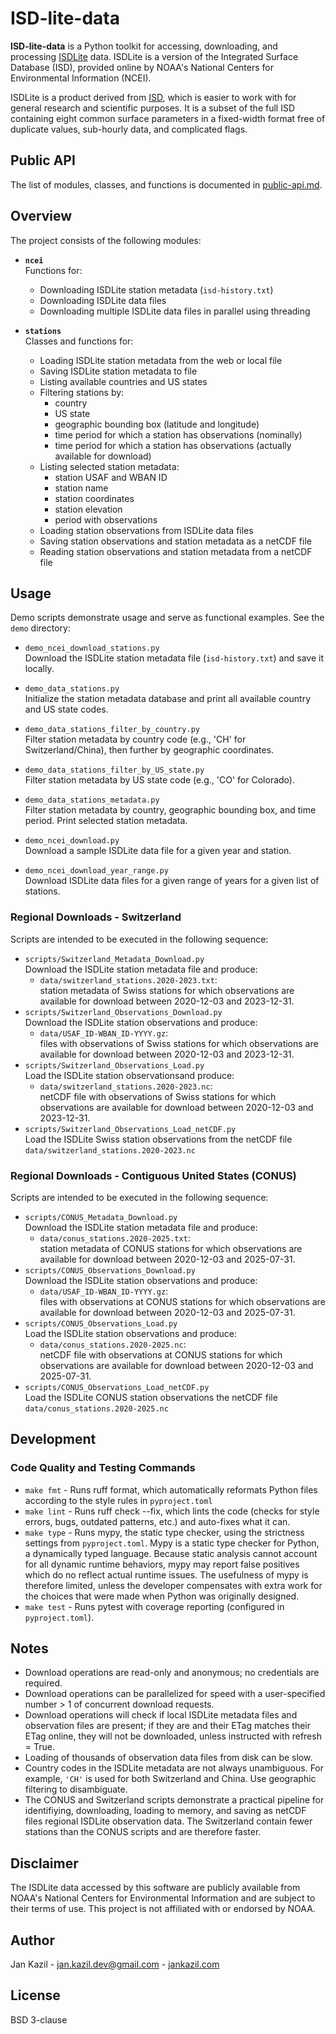 # ISD-lite-data

**ISD-lite-data** is a Python toolkit for accessing, downloading, and processing [ISDLite](https://www.ncei.noaa.gov/pub/data/noaa/isd-lite) data. ISDLite is a version of the Integrated Surface Database (ISD), provided online by NOAA's National Centers for Environmental Information (NCEI).

ISDLite is a product derived from [ISD](https://www.ncei.noaa.gov/products/land-based-station/integrated-surface-database), which is easier to work with for general research and scientific purposes. It is a subset of the full ISD containing eight common surface parameters in a fixed-width format free of duplicate values, sub-hourly data, and complicated flags.

## Public API

The list of modules, classes, and functions is documented in [public-api.md](docs/public-api.md).

## Overview

The project consists of the following modules:

- **`ncei`**  
  Functions for:
  - Downloading ISDLite station metadata (`isd-history.txt`)
  - Downloading ISDLite data files
  - Downloading multiple ISDLite data files in parallel using threading

- **`stations`**  
  Classes and functions for:
  - Loading ISDLite station metadata from the web or local file
  - Saving ISDLite station metadata to file
  - Listing available countries and US states
  - Filtering stations by:
    - country
    - US state
    - geographic bounding box (latitude and longitude)
    - time period for which a station has observations (nominally)
    - time period for which a station has observations (actually available for download)
  - Listing selected station metadata:
    - station USAF and WBAN ID
    - station name
    - station coordinates
    - station elevation
    - period with observations
  - Loading station observations from ISDLite data files
  - Saving station observations and station metadata as a netCDF file
  - Reading station observations and station metadata from a netCDF file

## Usage

Demo scripts demonstrate usage and serve as functional examples. See the `demo` directory:

- `demo_ncei_download_stations.py`  
  Download the ISDLite station metadata file (`isd-history.txt`) and save it locally.

- `demo_data_stations.py`  
  Initialize the station metadata database and print all available country and US state codes.

- `demo_data_stations_filter_by_country.py`  
  Filter station metadata by country code (e.g., 'CH' for Switzerland/China), then further by geographic coordinates.

- `demo_data_stations_filter_by_US_state.py`  
  Filter station metadata by US state code (e.g., 'CO' for Colorado).

- `demo_data_stations_metadata.py`  
  Filter station metadata by country, geographic bounding box, and time period. Print selected station metadata.

- `demo_ncei_download.py`  
  Download a sample ISDLite data file for a given year and station.

- `demo_ncei_download_year_range.py`  
  Download ISDLite data files for a given range of years for a given list of stations.

### Regional Downloads - Switzerland

Scripts are intended to be executed in the following sequence:

- `scripts/Switzerland_Metadata_Download.py`  
  Download the ISDLite station metadata file and produce:
  - `data/switzerland_stations.2020-2023.txt`:  
     station metadata of Swiss stations for which observations are available for download between 2020-12-03 and 2023-12-31.
- `scripts/Switzerland_Observations_Download.py`  
  Download the ISDLite station observations and produce:
  - `data/USAF_ID-WBAN_ID-YYYY.gz`:  
     files with observations of Swiss stations for which observations are available for download between 2020-12-03 and 2023-12-31. 
- `scripts/Switzerland_Observations_Load.py`  
  Load the ISDLite station observationsand produce:
  - `data/switzerland_stations.2020-2023.nc`:  
     netCDF file with observations of Swiss stations for which observations are available for download between 2020-12-03 and 2023-12-31. 
- `scripts/Switzerland_Observations_Load_netCDF.py`  
  Load the ISDLite Swiss station observations from the netCDF file `data/switzerland_stations.2020-2023.nc`

### Regional Downloads - Contiguous United States (CONUS)

Scripts are intended to be executed in the following sequence:

- `scripts/CONUS_Metadata_Download.py`  
  Download the ISDLite station metadata file and produce:
  - `data/conus_stations.2020-2025.txt`:  
     station metadata of CONUS stations for which observations are available for download between 2020-12-03 and 2025-07-31.
- `scripts/CONUS_Observations_Download.py`  
  Download the ISDLite station observations and produce:
  - `data/USAF_ID-WBAN_ID-YYYY.gz`:  
     files with observations at CONUS stations for which observations are available for download between 2020-12-03 and 2025-07-31. 
- `scripts/CONUS_Observations_Load.py`  
  Load the ISDLite station observations and produce:
  - `data/conus_stations.2020-2025.nc`:  
     netCDF file with observations at CONUS stations for which observations are available for download between 2020-12-03 and 2025-07-31.
- `scripts/CONUS_Observations_Load_netCDF.py`  
  Load the ISDLite CONUS station observations the netCDF file `data/conus_stations.2020-2025.nc`

## Development

### Code Quality and Testing Commands

- `make fmt` - Runs ruff format, which automatically reformats Python files according to the style rules in `pyproject.toml`
- `make lint` - Runs ruff check --fix, which lints the code (checks for style errors, bugs, outdated patterns, etc.) and auto-fixes what it can.
- `make type` - Runs mypy, the static type checker, using the strictness settings from `pyproject.toml`. Mypy is a static type checker for Python, a dynamically typed language. Because static analysis cannot account for all dynamic runtime behaviors, mypy may report false positives which do no reflect actual runtime issues. The usefulness of mypy is therefore limited, unless the developer compensates with extra work for the choices that were made when Python was originally designed.
- `make test` - Runs pytest with coverage reporting (configured in `pyproject.toml`).

## Notes

- Download operations are read-only and anonymous; no credentials are required.
- Download operations can be parallelized for speed with a user-specified number > 1 of concurrent download requests.
- Download operations will check if local ISDLite metadata files and observation files are present; if they are and their ETag matches their ETag online, they will not be downloaded, unless instructed with refresh = True.
- Loading of thousands of observation data files from disk can be slow.
- Country codes in the ISDLite metadata are not always unambiguous. For example, `'CH'` is used for both Switzerland and China. Use geographic filtering to disambiguate.
- The CONUS and Switzerland scripts demonstrate a practical pipeline for identifiying, downloading, loading to memory, and saving as netCDF files regional ISDLite observation data. The Switzerland contain fewer stations than the CONUS scripts and are therefore faster.

## Disclaimer

The ISDLite data accessed by this software are publicly available from NOAA's National Centers for Environmental Information and are subject to their terms of use. This project is not affiliated with or endorsed by NOAA.

## Author

Jan Kazil - jan.kazil.dev@gmail.com - [jankazil.com](https://jankazil.com)

## License

BSD 3-clause
